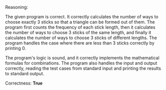 Reasoning:

The given program is correct. It correctly calculates the number of ways to choose exactly 3 sticks so that a triangle can be formed out of them. The program first counts the frequency of each stick length, then it calculates the number of ways to choose 3 sticks of the same length, and finally it calculates the number of ways to choose 3 sticks of different lengths. The program handles the case where there are less than 3 sticks correctly by printing 0.

The program's logic is sound, and it correctly implements the mathematical formulas for combinations. The program also handles the input and output correctly, reading the test cases from standard input and printing the results to standard output.

Correctness: **True**